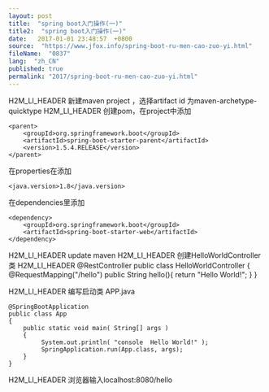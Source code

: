 ```yaml
---
layout: post
title:  "spring boot入门操作(一)"
title2:  "spring boot入门操作(一)"
date:   2017-01-01 23:48:57  +0800
source:  "https://www.jfox.info/spring-boot-ru-men-cao-zuo-yi.html"
fileName:  "0837"
lang:  "zh_CN"
published: true
permalink: "2017/spring-boot-ru-men-cao-zuo-yi.html"
---
```


H2M_LI_HEADER 新建maven project ，选择artifact id 为maven-archetype-quicktype
H2M_LI_HEADER 
创建pom，在project中添加

    <parent>
        <groupId>org.springframework.boot</groupId>
        <artifactId>spring-boot-starter-parent</artifactId>
        <version>1.5.4.RELEASE</version>
    </parent>

在properties在添加

    <java.version>1.8</java.version>

在dependencies里添加

    <dependency>
        <groupId>org.springframework.boot</groupId>
        <artifactId>spring-boot-starter-web</artifactId>
    </dependency>

H2M_LI_HEADER update maven
H2M_LI_HEADER 创建HelloWorldController类
H2M_LI_HEADER 
    @RestController
    public class HelloWorldController {
        @RequestMapping("/hello")
        public String hello(){
            return "Hello World!";
        }
    }

H2M_LI_HEADER 
编写启动类 APP.java

    @SpringBootApplication
    public class App 
    {
        public static void main( String[] args )
        {
             System.out.println( "console  Hello World!" );
             SpringApplication.run(App.class, args);
        } 
    }

H2M_LI_HEADER 
浏览器输入localhost:8080/hello
